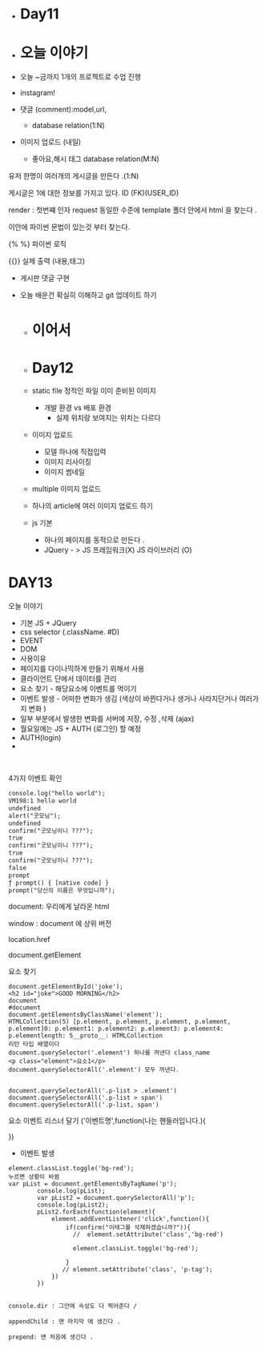 



- # Day11 

- # 오늘 이야기 

- 오늘 ~금까지 1개의 프로젝트로 수업 진행 

- instagram!

- 댓글 (comment):model,url,

  - database relation(1:N)

- 이미지 업로드 (내일)

  - 좋아요,해시 태그 database relation(M:N)

유저 한명이 여러개의 게시글을 만든다 .(1:N)

게시글은 1에 대한 정보를 가지고 있다. ID (FK)(USER_ID)



render :  첫번쨰 인자 request  동일한 수준에 template 폴더 안에서 html 을 찾는다 .

이안에 파이썬 문법이 있는것 부터 찾는다. 

{% %} 파이썬 로직 

{{}} 실제 출력 (내용,태그)

- 게시판 댓글 구현 





- 오늘 배운건 확실히 이해하고 git 업데이트 하기

  

  - # 이어서

  - #  Day12

  - static file 정적인 파일 이미 준비된 이미지 

    - 개발 환경 vs 배포 환경
      - 실제 위치랑 보여지는 위치는 다르다 

  - 이미지 업로드 

    - 모델 하나에 직접입력 
    - 이미지 리사이징
    - 이미지 썸네일

  -  multiple 이미지 업로드 

    - 하나의 article에 여러 이미지 업로드 하기 

  - js 기본 

    - 하나의 페이지를 동적으로 만든다 .
    - JQuery - > JS 프레임워크(X) JS 라이브러리 (O)



# DAY13

오늘 이야기 

-  기본 JS + JQuery
-  css selector (.className. #D)
-  EVENT
-  DOM
-  사용이유 
  -  페이지를 다이나믹하게 만들기 위해서 사용 
  -  클라이언트 단에서 데이터를 관리 
  -  요소 찾기 - 해당요소에 이벤트를 먹이기 
  -  이벤트 발생 - 어떠한 변화가 생김 (색상이 바뀐다거나 생거나 사라지단거나 여러가지 변화 )
  -  일부 부분에서 발생한 변화를 서버에 저장, 수정 ,삭제 (ajax)
  -  월요일에는 JS + AUTH (로그인) 할 예정 
-  AUTH(login)
  -  

​	



4가지 이벤트 확인 

```html
console.log("hello world");
VM198:1 hello world
undefined
alert("굿모닝");
undefined
confirm("굿모닝이니 ???");
true
confirm("굿모닝이니 ???");
true
confirm("굿모닝이니 ???");
false
prompt
ƒ prompt() { [native code] }
prompt("당신의 이름은 무엇입니까");

```



document: 우리에게 날라온 html 

window : document 에 상위 버전 

location.href 

document.getElement



요소 찾기 

```
document.getElementById('joke');
<h2 id=​"joke">​GOOD MORNING​</h2>​
document
#document
document.getElementsByClassName('element');
HTMLCollection(5) [p.element, p.element, p.element, p.element, p.element]0: p.element1: p.element2: p.element3: p.element4: p.elementlength: 5__proto__: HTMLCollection
리턴 타입 배열이다 	
document.querySelector('.element') 하나를 꺼낸다 class_name
<p class=​"element">​요소1​</p>​
document.querySelectorAll('.element') 모두 꺼낸다.


document.querySelectorAll('.p-list > .element')
document.querySelectorAll('.p-list > span')
document.querySelectorAll('.p-list, span')

```



요소 이벤트 리스너 달기 ('이벤트명',function(나는 핸들러입니다.){

})

- 이벤트 발생 

```
element.classList.toggle('bg-red');
누르면 상황이 바뀜 
var pList = document.getElementsByTagName('p');
        console.log(pList);
        var pList2 = document.querySelectorAll('p');
        console.log(pList2);
        pList2.forEach(function(element){
            element.addEventListener('click',function(){
                if(confirm("이태그를 삭제하겠습니까?")){
                  //  element.setAttribute('class','bg-red')
                    
                  element.classList.toggle('bg-red');
                    
                }
               // element.setAttribute('class', 'p-tag');
            })
        })


console.dir : 그안에 속성도 다 찍어준다 /

appendChild : 맨 마지막 에 생긴다 . 

prepend: 맨 처음에 생긴다 . 


```


